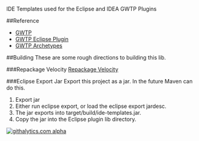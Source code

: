 IDE Templates used for the Eclipse and IDEA GWTP Plugins

##Reference
* [GWTP](https://github.com/ArcBees/GWTP)
* [GWTP Eclipse Plugin](https://github.com/ArcBees/gwtp-eclipse-plugin)
* [GWTP Archetypes](https://github.com/ArcBees/ArcBees-tools/tree/master/archetypes)

##Building
These are some rough directions to building this lib. 

###Repackage Velocity
[Repackage Velocity](repackage/README.md)

###Eclipse Export Jar
Export this project as a jar. In the future Maven can do this. 

1. Export jar
2. Either run eclipse export, or load the eclipse export jardesc.
3. The jar exports into target/build/ide-templates.jar.
4. Copy the jar into the Eclipse plugin lib directory. 
 
[![githalytics.com alpha](https://cruel-carlota.gopagoda.com/73e4b209b006452944fd72f4f58e438b "githalytics.com")](http://githalytics.com/ArcBees/IDE-Templates)
